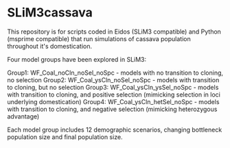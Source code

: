 # SLiM3cassava
This repository is for scripts coded in Eidos (SLiM3 compatible) and Python (msprime compatible) that run simulations of cassava population throughout it's domestication. 

Four model groups have been explored in SLiM3:

Group1: WF_Coal_noCln_noSel_noSpc - models with no transition to cloning, no selection
Group2: WF_Coal_ysCln_noSel_noSpc - models with transition to cloning, but no selection
Group3: WF_Coal_ysCln_ysSel_noSpc - models with transition to cloning, and positive selection (mimicking selection in loci underlying domestication)
Group4: WF_Coal_ysCln_hetSel_noSpc - models with transition to cloning, and negative selection (mimicking heterozygous advantage)

Each model group includes 12 demographic scenarios, changing bottleneck population size and final population size.
